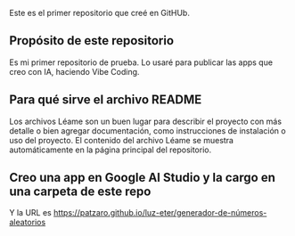 Este es el primer repositorio que creé en GitHUb.

## Propósito de este repositorio
Es mi primer repositorio de prueba. Lo usaré para publicar las apps que creo con IA, haciendo Vibe Coding.

## Para qué sirve el archivo README
Los archivos Léame son un buen lugar para describir el proyecto con más detalle o bien agregar documentación, como instrucciones de instalación o uso del proyecto. El contenido del archivo Léame se muestra automáticamente en la página principal del repositorio.

## Creo una app en Google AI Studio y la cargo en una carpeta de este repo
Y la URL es https://patzaro.github.io/luz-eter/generador-de-números-aleatorios

